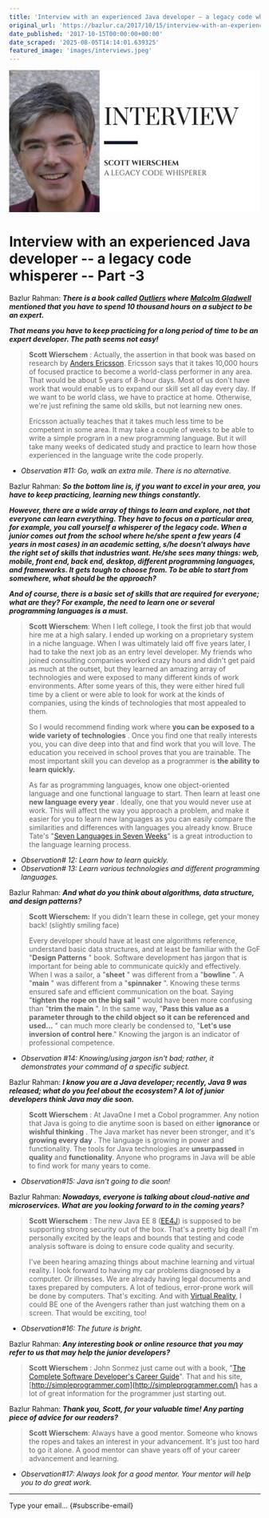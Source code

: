 ```yaml
---
title: 'Interview with an experienced Java developer – a legacy code whisperer – Part -3'
original_url: 'https://bazlur.ca/2017/10/15/interview-with-an-experienced-java-developer-a-legacy-code-whisperer-part-3/'
date_published: '2017-10-15T00:00:00+00:00'
date_scraped: '2025-08-05T14:14:01.639325'
featured_image: 'images/interviews.jpeg'
---
```


![](images/interviews.jpeg)

Interview with an experienced Java developer -- a legacy code whisperer -- Part -3
==================================================================================

Bazlur Rahman: ***There is a book called [Outliers](https://www.amazon.com/Outliers-Story-Success-Malcolm-Gladwell/dp/0316017930) where [Malcolm Gladwell](https://en.wikipedia.org/wiki/Malcolm_Gladwell) mentioned that you have to spend 10 thousand hours on a subject to be an expert.***

***That means you have to keep practicing for a long period of time to be an expert developer. The path seems not easy!***
> **Scott Wierschem** : Actually, the assertion in that book was based on research by [Anders Ericsson](https://en.wikipedia.org/wiki/K._Anders_Ericsson). Ericsson says that it takes 10,000 hours of focused practice to become a world-class performer in any area. That would be about 5 years of 8-hour days. Most of us don't have work that would enable us to expand our skill set all day every day. If we want to be world class, we have to practice at home. Otherwise, we're just refining the same old skills, but not learning new ones.
>
> Ericsson actually teaches that it takes much less time to be competent in some area. It may take a couple of weeks to be able to write a simple program in a new programming language. But it will take many weeks of dedicated study and practice to learn how those experienced in the language write the code properly.

* *Observation #11: Go, walk an extra mile. There is no alternative.*

Bazlur Rahman: ***So the bottom line is, if you want to excel in your area, you have to keep practicing, learning new things constantly.***

***However, there are a wide array of things to learn and explore, not that everyone can learn everything. They have to focus on a particular area, for example, you call yourself a whisperer of the legacy code. When a junior comes out from the school where he/she spent a few years (4 years in most cases) in an academic setting, s/he doesn't always have the right set of skills that industries want. He/she sees many things: web, mobile, front end, back end, desktop, different programming languages, and frameworks. It gets tough to choose from. To be able to start from somewhere, what should be the approach?***

***And of course, there is a basic set of skills that are required for everyone; what are they? For example, the need to learn one or several programming languages is a must.***
> **Scott Wierschem**: When I left college, I took the first job that would hire me at a high salary. I ended up working on a proprietary system in a niche language. When I was ultimately laid off five years later, I had to take the next job as an entry level developer. My friends who joined consulting companies worked crazy hours and didn't get paid as much at the outset, but they learned an amazing array of technologies and were exposed to many different kinds of work environments. After some years of this, they were either hired full time by a client or were able to look for work at the kinds of companies, using the kinds of technologies that most appealed to them.
>
> So I would recommend finding work where **you can be exposed to a wide variety of technologies** . Once you find one that really interests you, you can dive deep into that and find work that you will love. The education you received in school proves that you are trainable. The most important skill you can develop as a programmer is **the ability to learn quickly.**
>
> As far as programming languages, know one object-oriented language and one functional language to start. Then learn at least one **new language every year** . Ideally, one that you would never use at work. This will affect the way you approach a problem, and make it easier for you to learn new languages as you can easily compare the similarities and differences with languages you already know. Bruce Tate's "[Seven Languages in Seven Weeks](https://www.amazon.com/Seven-Languages-Weeks-Programming-Programmers/dp/193435659X)" is a great introduction to the language learning process.

* *Observation# 12: Learn how to learn quickly.*
* *Observation# 13: Learn various technologies and different programming languages.*

Bazlur Rahman: ***And what do you think about algorithms, data structure, and design patterns?***
> **Scott Wierschem:** If you didn't learn these in college, get your money back! (slightly smiling face)
>
> Every developer should have at least one algorithms reference, understand basic data structures, and at least be familiar with the GoF "**Design Patterns** " book. Software development has jargon that is important for being able to communicate quickly and effectively. When I was a sailor, a "**sheet** " was different from a "**bowline** ". A "**main** " was different from a "**spinnaker** ". Knowing these terms ensured safe and efficient communication on the boat. Saying "**tighten the rope on the big sail** " would have been more confusing than "**trim the main** ". In the same way, "**Pass this value as a parameter through to the child object so it can be referenced and used...** " can much more clearly be condensed to, "**Let's use inversion of control here**." Knowing the jargon is an indicator of professional competence.

* *Observation #14: Knowing/using jargon isn't bad; rather, it demonstrates your command of a specific subject.*

Bazlur Rahman: ***I know you are a Java developer; recently, Java 9 was released; what do you feel about the ecosystem? A lot of junior developers think Java may die soon.***
> **Scott Wierschem** : At JavaOne I met a Cobol programmer. Any notion that Java is going to die anytime soon is based on either **ignorance** or **wishful thinking** . The Java market has never been stronger, and it's **growing every day** . The language is growing in power and functionality. The tools for Java technologies are **unsurpassed** in **quality** and **functionality**. Anyone who programs in Java will be able to find work for many years to come.

* *Observation#15: Java isn't going to die soon!*

Bazlur Rahman: ***Nowadays, everyone is talking about cloud-native and microservices. What are you looking forward to in the coming years?***
> **Scott Wierschem** : The new Java EE 8 ([EE4J](https://twitter.com/hashtag/ee4j)) is supposed to be supporting strong security out of the box. That's a pretty big deal! I'm personally excited by the leaps and bounds that testing and code analysis software is doing to ensure code quality and security.
>
> I've been hearing amazing things about machine learning and virtual reality. I look forward to having my car problems diagnosed by a computer. Or illnesses. We are already having legal documents and taxes prepared by computers. A lot of tedious, error-prone work will be done by computers. That's exciting. And with [Virtual Reality](https://en.wikipedia.org/wiki/Virtual_reality), I could BE one of the Avengers rather than just watching them on a screen. That would be exciting, too!

* *Observation#16: The future is bright.*

Bazlur Rahman: ***Any interesting book or online resource that you may refer to us that may help the junior developers?***
> **Scott Wierschem** : John Sonmez just came out with a book, "[The Complete Software Developer's Career Guide](https://www.amazon.com/Complete-Software-Developers-Career-Guide/dp/0999081411/ref=sr_1_1?ie=UTF8&qid=1508044333&sr=8-1&keywords=The+Complete+Software+Developer%27s+Career+Guide)". That and his site, [http://simpleprogrammer.com](http://simpleprogrammer.com/) has a lot of great information for the programmer just starting out.

Bazlur Rahman: ***Thank you, Scott, for your valuable time! Any parting piece of advice for our readers?***
> **Scott Wierschem**: Always have a good mentor. Someone who knows the ropes and takes an interest in your advancement. It's just too hard to go it alone. A good mentor can shave years off of your career advancement and learning.

* *Observation#17: Always look for a good mentor. Your mentor will help you to do great work.*

*** ** * ** ***

Type your email... {#subscribe-email}

